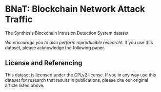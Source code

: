 # BNaT: Blockchain Network Attack Traffic
The Synthesis Blockchain Intrusion Detection System dataset

*We encourage you to also perform reproducible research!*. If you use this dataset, please acknowledge the following paper.


## License and Referencing

This dataset is licensed under the GPLv2 license. If you in any way use this dataset for research that results in publications, please cite our original article listed above.
